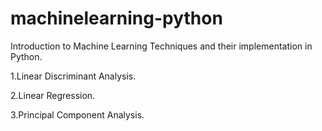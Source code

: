 # machinelearning-python
Introduction to Machine Learning Techniques and their implementation in Python. 

1.Linear Discriminant Analysis.

2.Linear Regression.

3.Principal Component Analysis.

